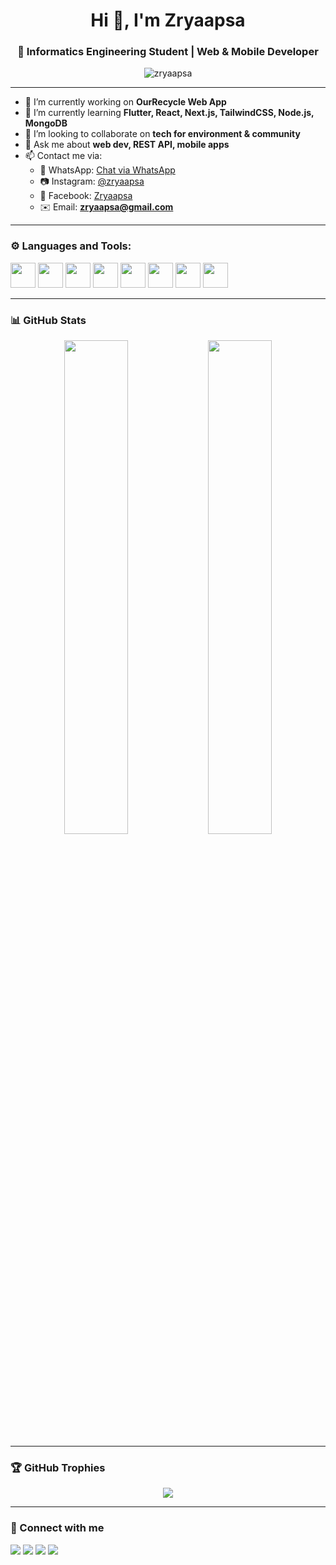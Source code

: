 <h1 align="center">Hi 👋, I'm Zryaapsa</h1>
<h3 align="center">🌱 Informatics Engineering Student | Web & Mobile Developer</h3>

<p align="center">
  <img src="https://komarev.com/ghpvc/?username=zryaapsa&label=Profile%20views&color=0e75b6&style=flat" alt="zryaapsa" />
</p>

---

- 🔭 I’m currently working on **OurRecycle Web App**
- 🌱 I’m currently learning **Flutter, React, Next.js, TailwindCSS, Node.js, MongoDB**
- 👯 I’m looking to collaborate on **tech for environment & community**
- 💬 Ask me about **web dev, REST API, mobile apps**
- 📫 Contact me via:  
  - 📱 WhatsApp: [Chat via WhatsApp](https://wa.me/6281234567890)  
  - 📷 Instagram: [@zryaapsa](https://instagram.com/zryaapsa)  
  - 👤 Facebook: [Zryaapsa](https://facebook.com/zryaapsa)  
  - ✉️ Email: **zryaapsa@gmail.com**

---

### ⚙️ Languages and Tools:
<p align="left">
  <img src="https://cdn.jsdelivr.net/gh/devicons/devicon/icons/flutter/flutter-original.svg" width="40"/>
  <img src="https://cdn.jsdelivr.net/gh/devicons/devicon/icons/dart/dart-original.svg" width="40"/>
  <img src="https://cdn.jsdelivr.net/gh/devicons/devicon/icons/javascript/javascript-original.svg" width="40"/>
  <img src="https://cdn.jsdelivr.net/gh/devicons/devicon/icons/react/react-original.svg" width="40"/>
  <img src="https://cdn.jsdelivr.net/gh/devicons/devicon/icons/nextjs/nextjs-original.svg" width="40"/>
  <img src="https://cdn.jsdelivr.net/gh/devicons/devicon/icons/nodejs/nodejs-original.svg" width="40"/>
  <img src="https://cdn.jsdelivr.net/gh/devicons/devicon/icons/mongodb/mongodb-original.svg" width="40"/>
  <img src="https://cdn.jsdelivr.net/gh/devicons/devicon/icons/git/git-original.svg" width="40"/>
</p>

---

### 📊 GitHub Stats
<p align="center">
  <img src="https://github-readme-stats.vercel.app/api?username=zryaapsa&show_icons=true&theme=radical" width="45%"/>
  <img src="https://github-readme-stats.vercel.app/api/top-langs/?username=zryaapsa&layout=compact&theme=radical" width="45%"/>
</p>

---

### 🏆 GitHub Trophies
<p align="center">
  <img src="https://github-profile-trophy.vercel.app/?username=zryaapsa&theme=tokyonight&no-bg=true" />
</p>

---

### 🔗 Connect with me
<p align="left">
  <a href="https://wa.me/6281234567890" target="_blank"><img src="https://img.shields.io/badge/WhatsApp-25D366?style=for-the-badge&logo=whatsapp&logoColor=white" /></a>
  <a href="https://facebook.com/zryaapsa" target="_blank"><img src="https://img.shields.io/badge/Facebook-1877F2?style=for-the-badge&logo=facebook&logoColor=white" /></a>
  <a href="https://instagram.com/zryaapsa" target="_blank"><img src="https://img.shields.io/badge/Instagram-E4405F?style=for-the-badge&logo=instagram&logoColor=white" /></a>
  <a href="mailto:zryaapsa@gmail.com" target="_blank"><img src="https://img.shields.io/badge/Gmail-D14836?style=for-the-badge&logo=gmail&logoColor=white" /></a>
</p>
